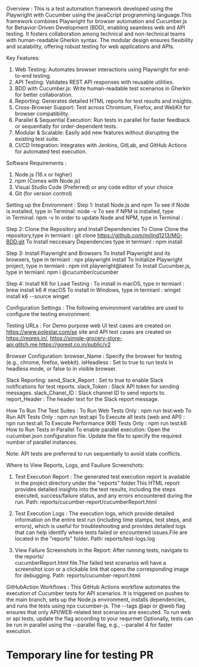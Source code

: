 Overview :
This is a test automation framework developed using the Playwright with Cucumber using the 
javaCcript programming language.This framework combines Playwright for browser automation and Cucumber.js for Behavior-Driven Development (BDD), 
enabling seamless web and API testing. It fosters collaboration among technical and non-technical teams with human-readable Gherkin syntax. 
The modular design ensures flexibility and scalability, offering robust testing for web applications and APIs.


Key Features:
1. Web Testing: Automates browser interactions using Playwright for end-to-end testing.
2. API Testing: Validates REST API responses with reusable utilities.
3. BDD with Cucumber.js: Write human-readable test scenarios in Gherkin for better collaboration.
4. Reporting: Generates detailed HTML reports for test results and insights.
5. Cross-Browser Support: Test across Chromium, Firefox, and WebKit for browser compatibility.
6. Parallel & Sequential Execution: Run tests in parallel for faster feedback or sequentially
   for order-dependent tests.
7. Modular & Scalable: Easily add new features without disrupting the existing test suite.
8. CI/CD Integration: Integrates with Jenkins, GitLab, and GitHub Actions for automated test
   execution.

Software Requirements :
1. Node.js (16.x or higher)
2. npm (Comes with Node.js)
3. Visual Studio Code (Preferred) or any code editor of your choice
4. Git (for version control)

Setting up the Environment :
Step 1: Install Node.js and npm
To see if Node is installed, type in Terminal: node -v
To see if NPM is installed, type in Terminal: npm -v
In order to update Node and NPM, type in Terminal :

Step 2: Clone the Repository and Install Dependencies
To Clone Clone the repository,type in termianl : git clone https://github.com/milind1213/MG-BDD.git
To Install neccesary Dependencies type in termianl : npm install

Step 3: Install Playwright and Browsers
To Install Playwright and its browsers, type in termianl : npx playwright install
To Initialize Playwright project, type in termianl : npm init playwright@latest
To Install Cucumber.js, type in termianl: npm i @cucumber/cucumber

Step 4: Install K6 for Load Testing :
To install in macOS, type in termianl : brew install k6 # macOS
To install in Windows, type in termianl : winget install k6 --source winget

Configuration Settings :
The following environment variables are used to configure the testing environment:

Testing URLs :
For Demo purpose web UI test cases are created on https://www.polestar.com/se site and 
API test cases are created on https://reqres.in/, https://simple-grocery-store-api.glitch.me,https://gorest.co.in/public/v2

Browser Configuration:
browser_Name : Specify the browser for testing (e.g., chrome, firefox, webkit).
isHeadless : Set to true to run tests in headless mode, or false to in visible browser.

Slack Reporting: send_Slack_Report : Set to true to enable Slack notifications for test reports.
slack_Token : Slack API token for sending messages.
slack_Chanel_ID : Slack channel ID to send reports to.
report_Header : The header text for the Slack report message.

How To Run The Test Suites :
To Run Web Tests Only : npm run test:web
To Run API Tests Only : npm run test:api
To Execute all tests (web and API) : npn run test:all
To Execute Performance (K6) Tests Only : npm run test:k6
How to Run Tests in Parallel
To enable parallel execution:
Open the cucumber.json configuration file.
Update the file to specify the required number of parallel instances.

Note: API tests are preferred to run sequentially to avoid state conflicts.

Where to View Reports, Logs, and Fauilure Screenshots:
1. Test Execution Report : The generated test execution report is available in the project directory under
   the "reports" folder.This HTML report provides detailed insights into the test results, including the steps executed, success/failure status, and any errors encountered during the run.
   Path: reports/cucumber-report/cucumberReport.html

2. Test Execution Logs : The execution logs, which provide detailed information on the entire test run
   (including time stamps, test steps, and errors), which is useful for troubleshooting and provides detailed logs that can help identify where tests failed or encountered issues.File are located in the "reports" folder.
   Path: reports/test-logs.log

3. View Failure Screenshots in the Report: After running tests, navigate to the reports/  
   cucumberReport.html file.The failed test scenarios will have a screenshot icon or a clickable link that opens the corresponding image for debugging.
   Path: reports/cucumber-report.html


GitHubAction Workflows :
This GitHub Actions workflow automates the execution of Cucumber tests for API scenarios. It is triggered on pushes to the main branch, sets up the Node.js environment, installs dependencies, and runs the tests using npx cucumber-js.
The --tags @api or @web flag ensures that only API/WEB-related test scenarios are executed. To run web or api tests, update the flag according to your requrmet
Optionally, tests can be run in parallel using the --parallel <number> flag, e.g., --parallel 4 for faster execution.

# Temporary line for testing PR